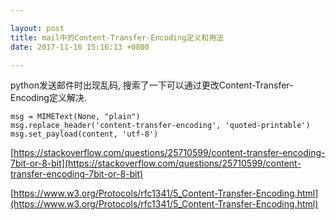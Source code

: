 ```yaml
---

layout: post
title: mail中的Content-Transfer-Encoding定义和用法
date: 2017-11-16 15:16:13 +0800

---
```


python发送邮件时出现乱码, 搜索了一下可以通过更改Content-Transfer-Encoding定义解决.

```
msg = MIMEText(None, "plain")
msg.replace_header('content-transfer-encoding', 'quoted-printable')
msg.set_payload(content, 'utf-8')
```

[https://stackoverflow.com/questions/25710599/content-transfer-encoding-7bit-or-8-bit](https://stackoverflow.com/questions/25710599/content-transfer-encoding-7bit-or-8-bit)

[https://www.w3.org/Protocols/rfc1341/5_Content-Transfer-Encoding.html](https://www.w3.org/Protocols/rfc1341/5_Content-Transfer-Encoding.html)
